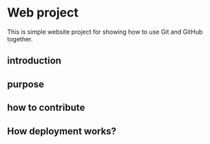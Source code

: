 # Web project

This is simple website project for showing how to use Git and GitHub together.

## introduction

## purpose

## how to contribute

## How deployment works?
